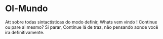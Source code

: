 # Ol-Mundo
Att sobre todas sintactísticas do modo definir, Whats vem vindo !
Continue ou pare ai mesmo? 
Si parar, Continue lá de traz, não pensando aonde você ira definitivamente.
